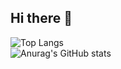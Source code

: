 <!-- ![header](https://capsule-render.vercel.app/api?type=waving&color=003458&height=150&section=header) -->
## Hi there 👋

![Top Langs](https://github-readme-stats.vercel.app/api/top-langs/?username=jangjh0201)<br>
![Anurag's GitHub stats](https://github-readme-stats.vercel.app/api?username=jangjh0201&show_icons=true&theme=city_lights)


<!--
**jangjh0201/jangjh0201** is a ✨ _special_ ✨ repository because its `README.md` (this file) appears on your GitHub profile.

Here are some ideas to get you started:

- 🔭 I’m currently working on ...
- 🌱 I’m currently learning ...
- 👯 I’m looking to collaborate on ...
- 🤔 I’m looking for help with ...
- 💬 Ask me about ...
- 📫 How to reach me: ...
- 😄 Pronouns: ...
- ⚡ Fun fact: ...
-->
